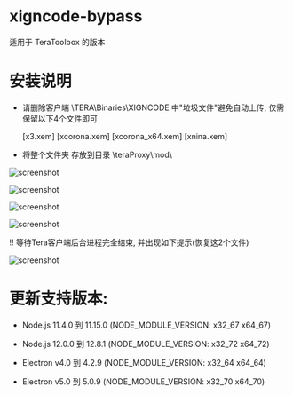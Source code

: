 # xigncode-bypass

适用于 TeraToolbox 的版本

# 安装说明

- 请删除客户端 \TERA\Binaries\XIGNCODE 中"垃圾文件"避免自动上传, 仅需保留以下4个文件即可

  [x3.xem] [xcorona.xem] [xcorona_x64.xem] [xnina.xem]

- 将整个文件夹 存放到目录 \teraProxy\mod\

![screenshot](https://github.com/zc149352394/xigncode-bypass-bypass-toolbox/blob/master/screenshot/01.png)

![screenshot](https://github.com/zc149352394/xigncode-bypass-bypass-toolbox/blob/master/screenshot/02.png)

![screenshot](https://github.com/zc149352394/xigncode-bypass-bypass-toolbox/blob/master/screenshot/03.png)

![screenshot](https://github.com/zc149352394/xigncode-bypass-bypass-toolbox/blob/master/screenshot/04.png)

!! 等待Tera客户端后台进程完全结束, 并出现如下提示(恢复这2个文件)

![screenshot](https://github.com/zc149352394/xigncode-bypass-bypass-toolbox/blob/master/screenshot/05.png)

# 更新支持版本:

- Node.js 11.4.0 到 11.15.0 (NODE_MODULE_VERSION: x32_67 x64_67)

- Node.js 12.0.0 到 12.8.1 (NODE_MODULE_VERSION: x32_72 x64_72)

- Electron v4.0 到 4.2.9 (NODE_MODULE_VERSION: x32_64 x64_64)

- Electron v5.0 到 5.0.9 (NODE_MODULE_VERSION: x32_70 x64_70)


